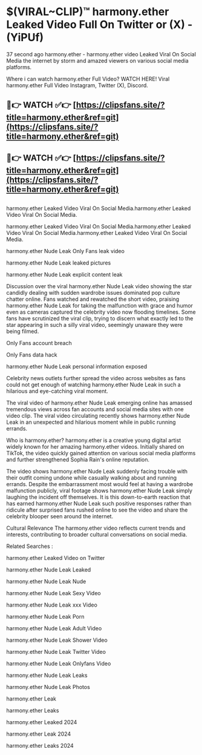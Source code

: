 # $(VIRAL~CLIP)™ harmony.ether Leaked Video Full On Twitter or (X) -(YiPUf)
37 second ago harmony.ether - harmony.ether video Leaked Viral On Social Media the internet by storm and amazed viewers on various social media platforms.

Where i can watch harmony.ether Full Video? WATCH HERE! Viral harmony.ether Full Video Instagram, Twitter (X), Discord.

## 🔴👉 WATCH ✅👉 [https://clipsfans.site/?title=harmony.ether&ref=git](https://clipsfans.site/?title=harmony.ether&ref=git)
## 🔴👉 WATCH ✅👉 [https://clipsfans.site/?title=harmony.ether&ref=git](https://clipsfans.site/?title=harmony.ether&ref=git)
##
harmony.ether Leaked Video Viral On Social Media.harmony.ether Leaked Video Viral On Social Media.

harmony.ether Leaked Video Viral On Social Media.harmony.ether Leaked Video Viral On Social Media.harmony.ether Leaked Video Viral On Social Media.

harmony.ether Nude Leak Only Fans leak video

harmony.ether Nude Leak leaked pictures

harmony.ether Nude Leak explicit content leak

Discussion over the viral harmony.ether Nude Leak video showing the star candidly dealing with sudden wardrobe issues dominated pop culture chatter online. Fans watched and rewatched the short video, praising harmony.ether Nude Leak for taking the malfunction with grace and humor even as cameras captured the celebrity video now flooding timelines. Some fans have scrutinized the viral clip, trying to discern what exactly led to the star appearing in such a silly viral video, seemingly unaware they were being filmed.


Only Fans account breach

Only Fans data hack

harmony.ether Nude Leak personal information exposed

Celebrity news outlets further spread the video across websites as fans could not get enough of watching harmony.ether Nude Leak in such a hilarious and eye-catching viral moment.


The viral video of harmony.ether Nude Leak emerging online has amassed tremendous views across fan accounts and social media sites with one video clip. The viral video circulating recently shows harmony.ether Nude Leak in an unexpected and hilarious moment while in public running errands.


Who is harmony.ether? harmony.ether is a creative young digital artist widely known for her amazing harmony.ether videos. Initially shared on TikTok, the video quickly gained attention on various social media platforms and further strengthened Sophia Rain's online reputation.

The video shows harmony.ether Nude Leak suddenly facing trouble with their outfit coming undone while casually walking about and running errands. Despite the embarrassment most would feel at having a wardrobe malfunction publicly, viral footage shows harmony.ether Nude Leak simply laughing the incident off themselves. It is this down-to-earth reaction that has earned harmony.ether Nude Leak such positive responses rather than ridicule after surprised fans rushed online to see the video and share the celebrity blooper seen around the internet.

Cultural Relevance The harmony.ether video reflects current trends and interests, contributing to broader cultural conversations on social media.

Related Searches :

harmony.ether Leaked Video on Twitter

harmony.ether Nude Leak Leaked

harmony.ether Nude Leak Nude

harmony.ether Nude Leak Sexy Video

harmony.ether Nude Leak xxx Video

harmony.ether Nude Leak Porn

harmony.ether Nude Leak Adult Video

harmony.ether Nude Leak Shower Video

harmony.ether Nude Leak Twitter Video

harmony.ether Nude Leak Onlyfans Video

harmony.ether Nude Leak Leaks

harmony.ether Nude Leak Photos

harmony.ether Leak

harmony.ether Leaks

harmony.ether Leaked 2024

harmony.ether Leak 2024

harmony.ether Leaks 2024
